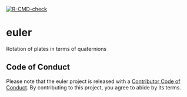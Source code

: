 <!-- badges: start -->
[![R-CMD-check](https://github.com/tobiste/euler/workflows/R-CMD-check/badge.svg)](https://github.com/tobiste/euler/actions)
<!-- badges: end -->

# euler
Rotation of plates in terms of quaternions

## Code of Conduct

Please note that the euler project is released with a [Contributor Code of Conduct](https://contributor-covenant.org/version/2/0/CODE_OF_CONDUCT.html). By contributing to this project, you agree to abide by its terms.
